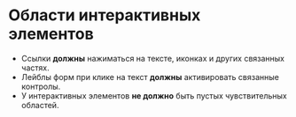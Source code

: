 # Области интерактивных элементов

- Ссылки **должны** нажиматься на тексте, иконках и других связанных частях.
- Лейблы форм при клике на текст **должны** активировать связанные контролы.
- У интерактивных элементов **не должно** быть пустых чувствительных областей.
